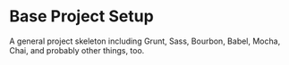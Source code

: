 # Base Project Setup

A general project skeleton including Grunt, Sass, Bourbon, Babel, Mocha, Chai, and probably other things, too.
